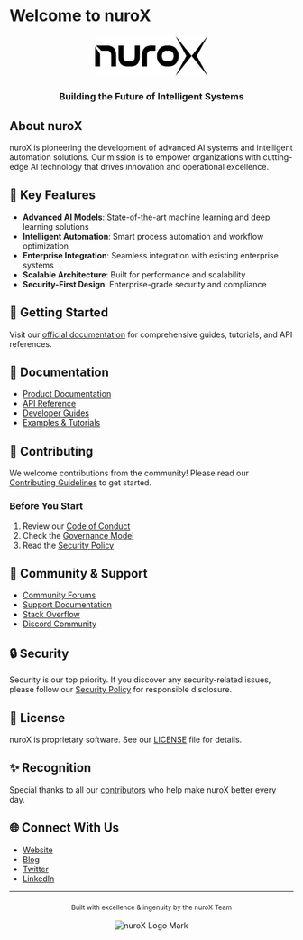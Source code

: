 # Welcome to nuroX

<div align="center">
  <img src="logo.svg" alt="nuroX Logo" width="200"/>
  <h3>Building the Future of Intelligent Systems</h3>
</div>

## About nuroX

nuroX is pioneering the development of advanced AI systems and intelligent automation solutions. Our mission is to empower organizations with cutting-edge AI technology that drives innovation and operational excellence.

## 🌟 Key Features

- **Advanced AI Models**: State-of-the-art machine learning and deep learning solutions
- **Intelligent Automation**: Smart process automation and workflow optimization
- **Enterprise Integration**: Seamless integration with existing enterprise systems
- **Scalable Architecture**: Built for performance and scalability
- **Security-First Design**: Enterprise-grade security and compliance

## 🚀 Getting Started

Visit our [official documentation](https://docs.nurox.ai) for comprehensive guides, tutorials, and API references.

## 📖 Documentation

- [Product Documentation](https://docs.nurox.ai)
- [API Reference](https://api.nurox.ai)
- [Developer Guides](https://docs.nurox.ai/guides)
- [Examples & Tutorials](https://docs.nurox.ai/tutorials)

## 🤝 Contributing

We welcome contributions from the community! Please read our [Contributing Guidelines](CONTRIBUTING.md) to get started.

### Before You Start

1. Review our [Code of Conduct](CODE_OF_CONDUCT.md)
2. Check the [Governance Model](GOVERNANCE.md)
3. Read the [Security Policy](SECURITY.md)

## 💬 Community & Support

- [Community Forums](https://community.nurox.ai)
- [Support Documentation](SUPPORT.md)
- [Stack Overflow](https://stackoverflow.com/questions/tagged/nurox)
- [Discord Community](https://discord.gg/nurox)

## 🔒 Security

Security is our top priority. If you discover any security-related issues, please follow our [Security Policy](SECURITY.md) for responsible disclosure.

## 📄 License

nuroX is proprietary software. See our [LICENSE](LICENSE.md) file for details.

## ✨ Recognition

Special thanks to all our [contributors](https://github.com/nuroX-global/contributors) who help make nuroX better every day.

## 🌐 Connect With Us

- [Website](https://www.nurox.ai)
- [Blog](https://blog.nurox.ai)
- [Twitter](https://twitter.com/nuroXAI)
- [LinkedIn](https://linkedin.com/company/nurox)

---

<div align="center">
  <sub>Built with excellence & ingenuity by the nuroX Team</sub>
  <br><br>
  <img src="blkx_x.png" alt="nuroX Logo Mark" width="50"/>
</div>
